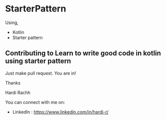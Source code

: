 # StarterPattern
Using,
  - Kotlin
  - Starter pattern


## Contributing to Learn to write good code in kotlin using starter pattern

Just make pull request. You are in!

Thanks

Hardi Rachh

You can connect with me on:

- LinkedIn : https://www.linkedin.com/in/hardi-r/
